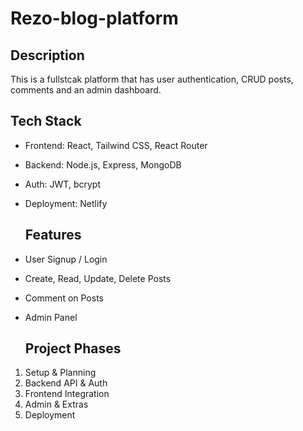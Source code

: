 # Rezo-blog-platform
## Description
This is a fullstcak platform that has user authentication, CRUD posts, comments and an admin dashboard.
## Tech Stack
- Frontend: React, Tailwind CSS, React Router
- Backend: Node.js, Express, MongoDB
- Auth: JWT, bcrypt
- Deployment: Netlify

  ## Features
- User Signup / Login
- Create, Read, Update, Delete Posts
- Comment on Posts
- Admin Panel
  ## Project Phases
1. Setup & Planning
2. Backend API & Auth
3. Frontend Integration
4. Admin & Extras
5. Deployment
